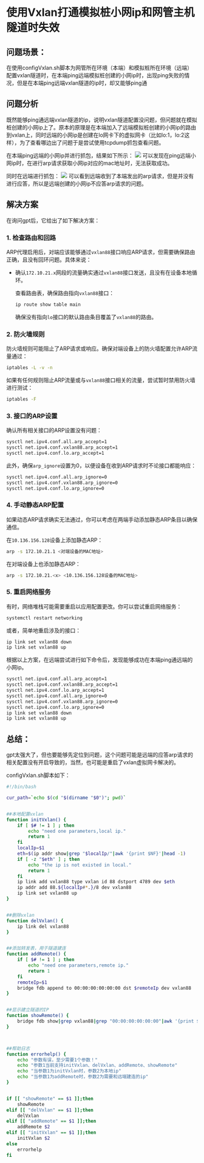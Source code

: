 # 使用Vxlan打通模拟桩小网ip和网管主机隧道时失效

## 问题场景：

在使用configVxlan.sh脚本为网管所在环境（本端）和模拟桩所在环境（远端）配置vxlan隧道时，在本端ping远端模拟桩创建的小网ip时，出现ping失败的情况，但是在本端ping远端vxlan隧道的ip时，却又能够ping通

## 问题分析

既然能够ping通远端vxlan隧道的ip，说明vxlan隧道配置没问题，但问题就在模拟桩创建的小网ip上了。原本的原理是在本端加入了远端模拟桩创建的小网ip的路由到vxlan上，同时远端的小网ip是创建在lo网卡下的虚拟网卡（比如lo:1，lo:2这样），为了查看哪边出了问题于是尝试使用tcpdump抓包查看问题。

在本端ping远端的小网ip并进行抓包，结果如下所示：
![](http://image.huawei.com/tiny-lts/v1/images/70ded0f2ff279a62519ee4c9215cc1d9_1042x525.png@900-0-90-f.png)
可以发现在ping远端小网ip时，在进行arp请求获取小网ip对应的mac地址时，无法获取成功。

同时在远端进行抓包：
![](http://image.huawei.com/tiny-lts/v1/images/edc4788ae85c52d190fabcc9c14b9ac7_657x411.png@900-0-90-f.png)
可以看到远端收到了本端发出的arp请求，但是并没有进行应答，所以是远端创建的小网ip不应答arp请求的问题。

## 解决方案

在询问gpt后，它给出了如下解决方案：

### 1. **检查路由和回路**

ARP代理启用后，对端应该能够通过`vxlan88`接口响应ARP请求，但需要确保路由正确，且没有回环问题。具体来说：

- 确认`172.10.21.x`网段的流量确实通过`vxlan88`接口发送，且没有在设备本地循环。
  
  查看路由表，确保路由指向`vxlan88`接口：
  
  ```bash
  ip route show table main
  ```
  
  确保没有指向`lo`接口的默认路由条目覆盖了`vxlan88`的路由。

### 2. **防火墙规则**

防火墙规则可能阻止了ARP请求或响应。确保对端设备上的防火墙配置允许ARP流量通过：

```bash
iptables -L -v -n
```

如果有任何规则阻止ARP流量或与`vxlan88`接口相关的流量，尝试暂时禁用防火墙进行测试：

```bash
iptables -F
```

### 3. **接口的ARP设置**

确认所有相关接口的ARP设置没有问题：

```bash
sysctl net.ipv4.conf.all.arp_accept=1
sysctl net.ipv4.conf.vxlan88.arp_accept=1
sysctl net.ipv4.conf.lo.arp_accept=1
```

此外，确保`arp_ignore`设置为0，以便设备在收到ARP请求时不论接口都能响应：

```bash
sysctl net.ipv4.conf.all.arp_ignore=0
sysctl net.ipv4.conf.vxlan88.arp_ignore=0
sysctl net.ipv4.conf.lo.arp_ignore=0
```

### 4. **手动静态ARP配置**

如果动态ARP请求确实无法通过，你可以考虑在两端手动添加静态ARP条目以确保通信。

在`10.136.156.128`设备上添加静态ARP：

```bash
arp -s 172.10.21.1 <对端设备的MAC地址>
```

在对端设备上也添加静态ARP：

```bash
arp -s 172.10.21.<x> <10.136.156.128设备的MAC地址>
```

### 5. **重启网络服务**

有时，网络堆栈可能需要重启以应用配置更改。你可以尝试重启网络服务：

```bash
systemctl restart networking
```

或者，简单地重启涉及的接口：

```bash
ip link set vxlan88 down
ip link set vxlan88 up
```

根据以上方案，在远端尝试进行如下命令后，发现能够成功在本端ping通远端的小网ip。

```bash
sysctl net.ipv4.conf.all.arp_accept=1
sysctl net.ipv4.conf.vxlan88.arp_accept=1
sysctl net.ipv4.conf.lo.arp_accept=1
sysctl net.ipv4.conf.all.arp_ignore=0
sysctl net.ipv4.conf.vxlan88.arp_ignore=0
sysctl net.ipv4.conf.lo.arp_ignore=0
ip link set vxlan88 down
ip link set vxlan88 up
```

## 总结：

gpt太强大了，但也要能够先定位到问题，这个问题可能是远端的应答arp请求的相关配置没有开启导致的，当然，也可能是重启了vxlan虚拟网卡解决的。

configVxlan.sh脚本如下：

```bash
#!/bin/bash

cur_path=`echo $(cd "$(dirname "$0")"; pwd)`


##本地配置vxlan
function initVxlan() {
    if [ $# != 1 ] ; then
        echo "need one parameters,local ip."
        return 1
    fi
	localIp=$1
	eth=$(ip addr show|grep "$localIp/"|awk '{print $NF}'|head -1)
	if [ -z "$eth" ] ; then
        echo "the ip is not existed in local."
        return 1
    fi
    ip link add vxlan88 type vxlan id 88 dstport 4789 dev $eth
    ip addr add 88.${localIp#*.}/8 dev vxlan88
    ip link set vxlan88 up
}


##删除vxlan
function delVxlan() {
    ip link del vxlan88
}


##添加转发表，用于隧道建连
function addRemote() {
    if [ $# != 1 ] ; then
        echo "need one parameters,remote ip."
        return 1
    fi
    remoteIp=$1
	bridge fdb append to 00:00:00:00:00:00 dst $remoteIp dev vxlan88
}


##显示建立隧道的IP
function showRemote() {
    bridge fdb show|grep vxlan88|grep "00:00:00:00:00:00"|awk '{print $5}'
}



##帮助日志
function errorhelp() {
    echo "参数有误，至少需要1个参数！"
    echo "参数1当前支持initVxlan、delVxlan、addRemote、showRemote"
	echo "当参数1为initVxlan时，参数2为本地ip"
	echo "当参数1为addRemote时，参数2为需要和远端建连的ip"
}


if [[ "showRemote" == $1 ]];then
    showRemote
elif [[ "delVxlan" == $1 ]];then
    delVxlan
elif [[ "addRemote" == $1 ]];then
    addRemote $2
elif [[ "initVxlan" == $1 ]];then
    initVxlan $2
else
    errorhelp
fi
```

